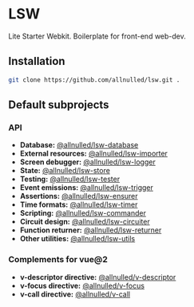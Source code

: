 # LSW

Lite Starter Webkit. Boilerplate for front-end web-dev.

## Installation

```sh
git clone https://github.com/allnulled/lsw.git .
```

## Default subprojects

### API

- **Database:** [@allnulled/lsw-database](https://github.com/allnulled/lsw-database)
- **External resources:** [@allnulled/lsw-importer](https://github.com/allnulled/lsw-importer)
- **Screen debugger:** [@allnulled/lsw-logger](https://github.com/allnulled/lsw-logger)
- **State:** [@allnulled/lsw-store](https://github.com/allnulled/lsw-store)
- **Testing:** [@allnulled/lsw-tester](https://github.com/allnulled/lsw-tester)
- **Event emissions:** [@allnulled/lsw-trigger](https://github.com/allnulled/lsw-trigger)
- **Assertions:** [@allnulled/lsw-ensurer](https://github.com/allnulled/lsw-ensurer)
- **Time formats:** [@allnulled/lsw-timer](https://github.com/allnulled/lsw-timer)
- **Scripting:** [@allnulled/lsw-commander](https://github.com/allnulled/lsw-commander)
- **Circuit design:** [@allnulled/lsw-circuiter](https://github.com/allnulled/lsw-circuiter)
- **Function returner:** [@allnulled/lsw-returner](https://github.com/allnulled/lsw-returner)
- **Other utilities:** [@allnulled/lsw-utils](https://github.com/allnulled/lsw-utils)

### Complements for vue@2

- **v-descriptor directive:** [@allnulled/v-descriptor](https://github.com/allnulled/v-descriptor)
- **v-focus directive:** [@allnulled/v-focus](https://github.com/allnulled/v-focus)
- **v-call directive:** [@allnulled/v-call](https://github.com/allnulled/v-call)